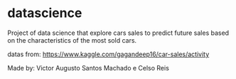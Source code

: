 # datascience
Project of data science that explore cars sales to predict future sales based on the characteristics of the most sold cars.

datas from: https://www.kaggle.com/gagandeep16/car-sales/activity

Made by: Victor Augusto Santos Machado e Celso Reis
